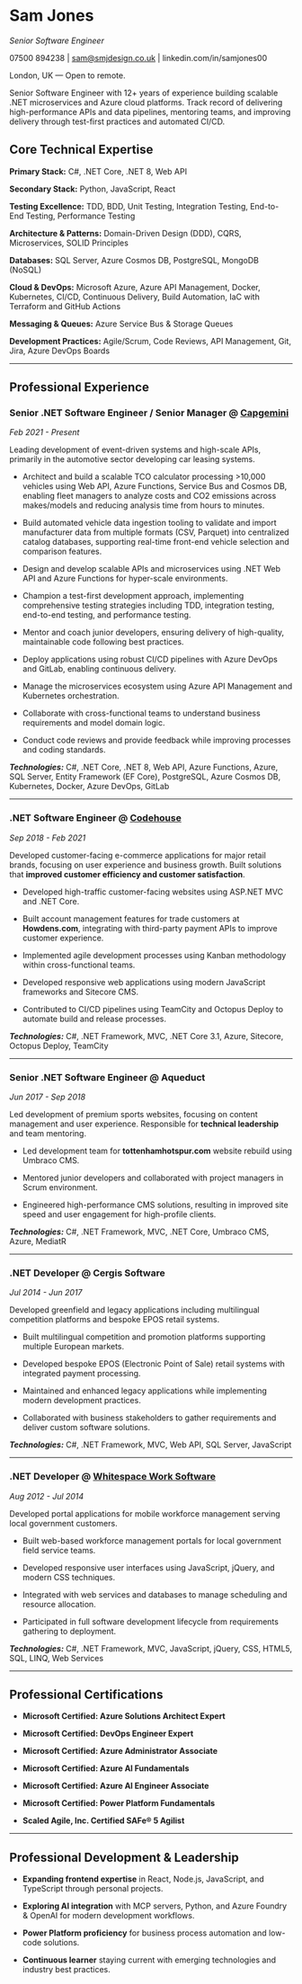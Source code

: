 # Sam Jones
_Senior Software Engineer_

07500 894238 | sam@smjdesign.co.uk | linkedin.com/in/samjones00

London, UK — Open to remote.

Senior Software Engineer with 12+ years of experience building scalable .NET microservices and Azure cloud platforms. Track record of delivering high-performance APIs and data pipelines, mentoring teams, and improving delivery through test-first practices and automated CI/CD.

## Core Technical Expertise

**Primary Stack:** C#, .NET Core, .NET 8, Web API

**Secondary Stack:** Python, JavaScript, React

**Testing Excellence:** TDD, BDD, Unit Testing, Integration Testing, End-to-End Testing, Performance Testing  

**Architecture & Patterns:** Domain-Driven Design (DDD), CQRS, Microservices, SOLID Principles

**Databases:** SQL Server, Azure Cosmos DB, PostgreSQL, MongoDB (NoSQL)  

**Cloud & DevOps:** Microsoft Azure, Azure API Management, Docker, Kubernetes, CI/CD, Continuous Delivery, Build Automation, IaC with Terraform and GitHub Actions

**Messaging & Queues:** Azure Service Bus & Storage Queues

**Development Practices:** Agile/Scrum, Code Reviews, API Management, Git, Jira, Azure DevOps Boards

---

## Professional Experience

### **Senior .NET Software Engineer / Senior Manager** @ [**Capgemini**](https://www.capgemini.com/) 
_Feb 2021 - Present_

Leading development of event-driven systems and high-scale APIs, primarily in the automotive sector developing car leasing systems.

- Architect and build a scalable TCO calculator processing >10,000 vehicles using Web API, Azure Functions, Service Bus and Cosmos DB, enabling fleet managers to analyze costs and CO2 emissions across makes/models and reducing analysis time from hours to minutes.

- Build automated vehicle data ingestion tooling to validate and import manufacturer data from multiple formats (CSV, Parquet) into centralized catalog databases, supporting real-time front-end vehicle selection and comparison features.

- Design and develop scalable APIs and microservices using .NET Web API and Azure Functions for hyper-scale environments.

- Champion a test-first development approach, implementing comprehensive testing strategies including TDD, integration testing, end-to-end testing, and performance testing.

- Mentor and coach junior developers, ensuring delivery of high-quality, maintainable code following best practices.

- Deploy applications using robust CI/CD pipelines with Azure DevOps and GitLab, enabling continuous delivery.

- Manage the microservices ecosystem using Azure API Management and Kubernetes orchestration.

- Collaborate with cross-functional teams to understand business requirements and model domain logic.

- Conduct code reviews and provide feedback while improving processes and coding standards.

_**Technologies:**_ C#, .NET Core, .NET 8, Web API, Azure Functions, Azure, SQL Server, Entity Framework (EF Core), PostgreSQL, Azure Cosmos DB, Kubernetes, Docker, Azure DevOps, GitLab

---

### **.NET Software Engineer** @ [**Codehouse**](https://www.codehousegroup.com/) 
_Sep 2018 - Feb 2021_

Developed customer-facing e-commerce applications for major retail brands, focusing on user experience and business growth. Built solutions that **improved customer efficiency and customer satisfaction**.

- Developed high-traffic customer-facing websites using ASP.NET MVC and .NET Core.

- Built account management features for trade customers at **Howdens.com**, integrating with third-party payment APIs to improve customer experience.

- Implemented agile development processes using Kanban methodology within cross-functional teams.

- Developed responsive web applications using modern JavaScript frameworks and Sitecore CMS.

- Contributed to CI/CD pipelines using TeamCity and Octopus Deploy to automate build and release processes.

_**Technologies:**_ C#, .NET Framework, MVC, .NET Core 3.1, Azure, Sitecore, Octopus Deploy, TeamCity

---

### **Senior .NET Software Engineer** @ **Aqueduct** 
_Jun 2017 - Sep 2018_

Led development of premium sports websites, focusing on content management and user experience. Responsible for **technical leadership** and team mentoring.

 - Led development team for **tottenhamhotspur.com** website rebuild using Umbraco CMS.

 - Mentored junior developers and collaborated with project managers in Scrum environment.

 - Engineered high-performance CMS solutions, resulting in improved site speed and user engagement for high-profile clients.

_**Technologies:**_ C#, .NET Framework, MVC, .NET Core, Umbraco CMS, Azure, MediatR

---

### **.NET Developer** @ **Cergis Software** 
_Jul 2014 - Jun 2017_

Developed greenfield and legacy applications including multilingual competition platforms and bespoke EPOS retail systems.

 - Built multilingual competition and promotion platforms supporting multiple European markets.

 - Developed bespoke EPOS (Electronic Point of Sale) retail systems with integrated payment processing.

 - Maintained and enhanced legacy applications while implementing modern development practices.

 - Collaborated with business stakeholders to gather requirements and deliver custom software solutions.

_**Technologies:**_ C#, .NET Framework, MVC, Web API, SQL Server, JavaScript

---

### **.NET Developer** @ [**Whitespace Work Software**](https://whitespacews.com/) 
_Aug 2012 - Jul 2014_

Developed portal applications for mobile workforce management serving local government customers.

 - Built web-based workforce management portals for local government field service teams.

 - Developed responsive user interfaces using JavaScript, jQuery, and modern CSS techniques.

 - Integrated with web services and databases to manage scheduling and resource allocation.

 - Participated in full software development lifecycle from requirements gathering to deployment.

_**Technologies:**_ C#, .NET Framework, MVC, JavaScript, jQuery, CSS, HTML5, SQL, LINQ, Web Services

---

## Professional Certifications

 - **Microsoft Certified: Azure Solutions Architect Expert**

 - **Microsoft Certified: DevOps Engineer Expert**

 - **Microsoft Certified: Azure Administrator Associate**

 - **Microsoft Certified: Azure AI Fundamentals**

 - **Microsoft Certified: Azure AI Engineer Associate**

 - **Microsoft Certified: Power Platform Fundamentals**

 - **Scaled Agile, Inc. Certified SAFe® 5 Agilist**

---

## Professional Development & Leadership

 - **Expanding frontend expertise** in React, Node.js, JavaScript, and TypeScript through personal projects.

 - **Exploring AI integration** with MCP servers, Python, and Azure Foundry & OpenAI for modern development workflows.

 - **Power Platform proficiency** for business process automation and low-code solutions.

 - **Continuous learner** staying current with emerging technologies and industry best practices.